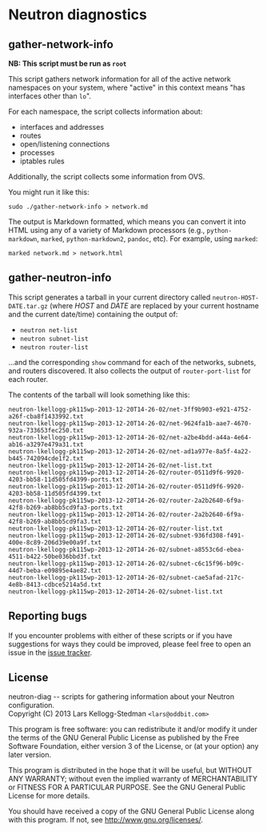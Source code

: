 Neutron diagnostics
===================

## gather-network-info

**NB: This script must be run as `root`**

This script gathers network information for all of the active network
namespaces on your system, where "active" in this context means "has
interfaces other than `lo`".

For each namespace, the script collects information about:

- interfaces and addresses
- routes
- open/listening connections
- processes
- iptables rules

Additionally, the script collects some information from OVS.

You might run it like this:

    sudo ./gather-network-info > network.md

The output is Markdown formatted, which means you can convert it into
HTML using any of a variety of Markdown processors (e.g.,
`python-markdown`, `marked`, `python-markdown2`, `pandoc`, etc).  For
example, using `marked`:

    marked network.md > network.html

## gather-neutron-info

This script generates a tarball in your current directory called
`neutron-HOST-DATE.tar.gz` (where *HOST* and *DATE* are replaced by
your current hostname and the current date/time) containing the output
of:

- `neutron net-list`
- `neutron subnet-list`
- `neutron router-list`

...and the corresponding `show` command for each of the networks,
subnets, and routers discovered.  It also collects the output of
`router-port-list` for each router.

The contents of the tarball will look something like this:

    neutron-lkellogg-pk115wp-2013-12-20T14-26-02/net-3ff9b903-e921-4752-a26f-cba8f1433992.txt
    neutron-lkellogg-pk115wp-2013-12-20T14-26-02/net-9624fa1b-aae7-4670-932a-733653fec250.txt
    neutron-lkellogg-pk115wp-2013-12-20T14-26-02/net-a2be4bdd-a44a-4e64-ab16-a3297e479a31.txt
    neutron-lkellogg-pk115wp-2013-12-20T14-26-02/net-ad1a977e-8a5f-4a22-b445-742094cde1f2.txt
    neutron-lkellogg-pk115wp-2013-12-20T14-26-02/net-list.txt
    neutron-lkellogg-pk115wp-2013-12-20T14-26-02/router-0511d9f6-9920-4203-bb58-11d505fd4399-ports.txt
    neutron-lkellogg-pk115wp-2013-12-20T14-26-02/router-0511d9f6-9920-4203-bb58-11d505fd4399.txt
    neutron-lkellogg-pk115wp-2013-12-20T14-26-02/router-2a2b2640-6f9a-42f8-b269-ab8bb5cd9fa3-ports.txt
    neutron-lkellogg-pk115wp-2013-12-20T14-26-02/router-2a2b2640-6f9a-42f8-b269-ab8bb5cd9fa3.txt
    neutron-lkellogg-pk115wp-2013-12-20T14-26-02/router-list.txt
    neutron-lkellogg-pk115wp-2013-12-20T14-26-02/subnet-936fd308-f491-400e-8c89-206d39e00a9f.txt
    neutron-lkellogg-pk115wp-2013-12-20T14-26-02/subnet-a8553c6d-ebea-4511-b422-50be036bbd3f.txt
    neutron-lkellogg-pk115wp-2013-12-20T14-26-02/subnet-c6c15f96-b09c-44d7-beba-e09895e4ae82.txt
    neutron-lkellogg-pk115wp-2013-12-20T14-26-02/subnet-cae5afad-217c-4e8b-8413-cdbce5214a5d.txt
    neutron-lkellogg-pk115wp-2013-12-20T14-26-02/subnet-list.txt

## Reporting bugs

If you encounter problems with either of these scripts or if you have
suggestions for ways they could be improved, please feel free to open
an issue in the [issue tracker](https://github.com/larsks/neutron-diag/issues).

## License

neutron-diag -- scripts for gathering information about your Neutron
configuration.  
Copyright (C) 2013 Lars Kellogg-Stedman `<lars@oddbit.com>`

This program is free software: you can redistribute it and/or modify
it under the terms of the GNU General Public License as published by
the Free Software Foundation, either version 3 of the License, or
(at your option) any later version.

This program is distributed in the hope that it will be useful,
but WITHOUT ANY WARRANTY; without even the implied warranty of
MERCHANTABILITY or FITNESS FOR A PARTICULAR PURPOSE.  See the
GNU General Public License for more details.

You should have received a copy of the GNU General Public License
along with this program.  If not, see <http://www.gnu.org/licenses/>.

